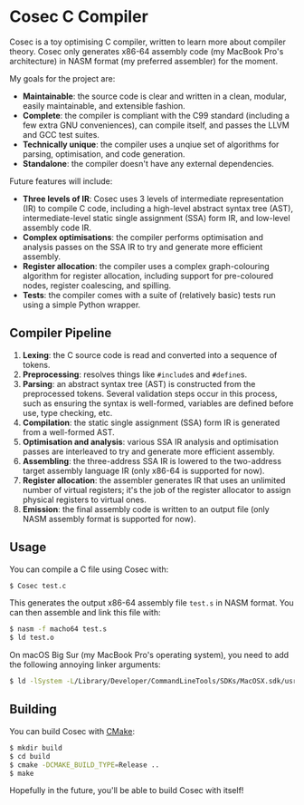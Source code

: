 
# Cosec C Compiler

Cosec is a toy optimising C compiler, written to learn more about compiler theory. Cosec only generates x86-64 assembly code (my MacBook Pro's architecture) in NASM format (my preferred assembler) for the moment.

My goals for the project are:

* **Maintainable**: the source code is clear and written in a clean, modular, easily maintainable, and extensible fashion.
* **Complete**: the compiler is compliant with the C99 standard (including a few extra GNU conveniences), can compile itself, and passes the LLVM and GCC test suites.
* **Technically unique**: the compiler uses a unqiue set of algorithms for parsing, optimisation, and code generation.
* **Standalone**: the compiler doesn't have any external dependencies.

Future features will include:

* **Three levels of IR**: Cosec uses 3 levels of intermediate representation (IR) to compile C code, including a high-level abstract syntax tree (AST), intermediate-level static single assignment (SSA) form IR, and low-level assembly code IR.
* **Complex optimisations**: the compiler performs optimisation and analysis passes on the SSA IR to try and generate more efficient assembly.
* **Register allocation**: the compiler uses a complex graph-colouring algorithm for register allocation, including support for pre-coloured nodes, register coalescing, and spilling.
* **Tests**: the compiler comes with a suite of (relatively basic) tests run using a simple Python wrapper.


## Compiler Pipeline

1. **Lexing**: the C source code is read and converted into a sequence of tokens.
2. **Preprocessing**: resolves things like `#include`s and `#define`s.
3. **Parsing**: an abstract syntax tree (AST) is constructed from the preprocessed tokens. Several validation steps occur in this process, such as ensuring the syntax is well-formed, variables are defined before use, type checking, etc.
4. **Compilation**: the static single assignment (SSA) form IR is generated from a well-formed AST.
5. **Optimisation and analysis**: various SSA IR analysis and optimisation passes are interleaved to try and generate more efficient assembly.
6. **Assembling**: the three-address SSA IR is lowered to the two-address target assembly language IR (only x86-64 is supported for now).
7. **Register allocation**: the assembler generates IR that uses an unlimited number of virtual registers; it's the job of the register allocator to assign physical registers to virtual ones.
8. **Emission**: the final assembly code is written to an output file (only NASM assembly format is supported for now).


## Usage

You can compile a C file using Cosec with:

```bash
$ Cosec test.c
```

This generates the output x86-64 assembly file `test.s` in NASM format. You can then assemble and link this file with:

```bash
$ nasm -f macho64 test.s
$ ld test.o
```

On macOS Big Sur (my MacBook Pro's operating system), you need to add the following annoying linker arguments:

```bash
$ ld -lSystem -L/Library/Developer/CommandLineTools/SDKs/MacOSX.sdk/usr/lib test.o
```


## Building

You can build Cosec with [CMake](https://cmake.org/):

```bash
$ mkdir build
$ cd build
$ cmake -DCMAKE_BUILD_TYPE=Release ..
$ make
```

Hopefully in the future, you'll be able to build Cosec with itself!
